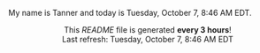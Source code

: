 My name is Tanner and today is Tuesday, October 7, 8:46 AM EDT.

<p align="center">This <i>README</i> file is generated <b>every 3 hours</b>!</br>Last refresh: Tuesday, October 7, 8:46 AM EDT<br /></p>
